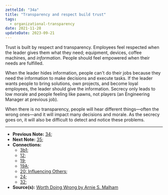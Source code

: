 ```yaml
---
zettelId: "34a"
title: "Transparency and respect build trust"
tags:
  - organizational-transparency
date: 2021-11-28
updateDate: 2023-09-21
---
```


Trust is built by respect and transparency. Employees feel respected when the leader gives them what they need; equipment, devices, coffee machines, and _information_. People should feel empowered when their needs are fulfilled.

When the leader hides information, people can't do their jobs because they need the information to make decisions and execute tasks. If the leader wants people to bring solutions, own projects, and become loyal employees, the leader should give the information. Secrecy only leads to low morale and people feeling like pawns, not players (an Engineering Manager at previous job).

When there is no transparency, people will hear different things—often the wrong ones—and it will impact many decisions and morale. As the secrecy goes on, it will also be difficult to detect and notice these problems.

---

- **Previous Note:** [34](/notes/34/);
- **Next Note:** [35](/notes/35/);
- **Connections:**
  - [3b1](/notes/3b1/);
  - [12](/notes/12/);
  - [19](/notes/19/);
  - [19A](/notes/19a/);
  - [20: Influencing Others](/notes/20/);
  - [24](/notes/24/);
  - [32](/notes/32/);
- **Source(s):** [Worth Doing Wrong by Arnie S. Malham](/worth-doing-wrong-book-summary-review-and-notes/)
